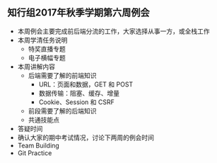 ## 知行组2017年秋季学期第六周例会

- 本周例会主要完成前后端分流的工作，大家选择从事一方，或全栈工作
- 本周学清任务说明
  - 特奖直播专题
  - 电子横幅专题
- 本周讲解内容
  - 后端需要了解的前端知识
    - URL：页面和数据，GET 和 POST
    - 数据传输：阻塞、缓存、增量
    - Cookie、Session 和 CSRF
  - 前段需要了解的后端知识
  - 共通技能点
- 答疑时间
- 确认大家的期中考试情况，讨论下两周的例会时间
- Team Building
- Git Practice
